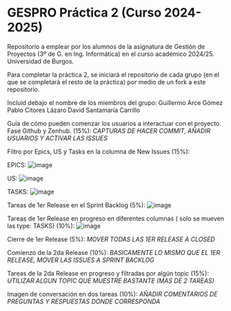 # GESPRO Práctica 2 (Curso 2024-2025)
Repositorio a emplear por los alumnos de la asignatura de Gestión de Proyectos (3º de G. en Ing. Informática) en el curso académico 2024/25. Universidad de Burgos.

Para completar la práctica 2, se iniciará el repositorio de cada grupo (en el que se completará el resto de la práctica) por medio de un fork a este repositorio.

Incluid debajo el nombre de los miembros del grupo:
Guillermo Arce Gómez
Pablo Citores Lázaro
David Santamaría Carrillo

Guía de cómo pueden comenzar los usuarios a interactuar con el proyecto. Fase Github y Zenhub. (15%):
*CAPTURAS DE HACER COMMIT, AÑADIR USUARIOS Y ACTIVAR LAS ISSUES*
 
Filtro por Epics, US y Tasks en la columna de New Issues (15%):

EPICS: ![image](https://github.com/user-attachments/assets/a280a1cb-5003-4b2d-8d25-aa4e7e466382)

US: ![image](https://github.com/user-attachments/assets/b1233d73-038a-4e22-9c83-8fd1b258b451)

TASKS: ![image](https://github.com/user-attachments/assets/be8d388d-0385-4eae-9c2a-82d6209bcef7)

Tareas de 1er Release en el Sprint Backlog (5%):
![image](https://github.com/user-attachments/assets/80dc3026-d829-44ed-a08a-219ce961962d)

Tareas de 1er Release en progreso en diferentes columnas ( solo se mueven las type: TASKS) (10%):
![image](https://github.com/user-attachments/assets/e3131902-406f-4ee3-aed5-5b75571cf950)

Cierre de 1er Release (5%):
*MOVER TODAS LAS 1ER RELEASE A CLOSED*

Comienzo de la 2da Release (10%):
*BASICAMENTE LO MISMO QUE EL 1ER RELEASE, MOVER LAS ISSUES A SPRINT BACKLOG*

Tareas de la 2da Release en progreso y filtradas por algún topic (15%):
*UTILIZAR ALGUN TOPIC QUE MUESTRE BASTANTE (MAS DE 2 TAREAS)*

Imagen de conversación en dos tareas (10%):
*AÑADIR COMENTARIOS DE PREGUNTAS Y RESPUESTAS DONDE CORRESPONDA*

